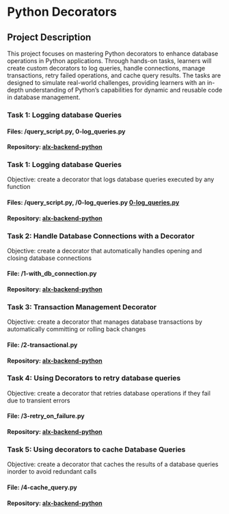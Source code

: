 # Python Decorators
## Project Description
<p>This project focuses on mastering Python decorators to enhance database operations in Python applications. Through hands-on tasks, learners will create custom decorators to log queries, handle connections, manage transactions, retry failed operations, and cache query results. The tasks are designed to simulate real-world challenges, providing learners with an in-depth understanding of Python’s capabilities for dynamic and reusable code in database management.</p>

### Task 1: Logging database Queries
#### Files: /query_script.py, 0-log_queries.py
#### Repository: [alx-backend-python](https://github.com/chinazagideon/alx-backend-python "repository link")

### Task 1: Logging database Queries
<p>Objective: create a decorator that logs database queries executed by any function</p>

#### Files: /query_script.py, /0-log_queries.py [0-log_queries.py](https://github.com/chinazagideon/alx-backend-python/blob/main/python-decorators-0x01/0-log_queries.py "0-log_queries")
#### Repository: [alx-backend-python](https://github.com/chinazagideon/alx-backend-python "repository link")

### Task 2: Handle Database Connections with a Decorator

<p>Objective: create a decorator that automatically handles opening and closing database connections</p>

#### File: /1-with_db_connection.py
#### Repository: [alx-backend-python](https://github.com/chinazagideon/alx-backend-python "repository link")

### Task 3: Transaction Management Decorator

<p>Objective: create a decorator that manages database transactions by automatically committing or rolling back changes</p> 

#### File: /2-transactional.py
#### Repository: [alx-backend-python](https://github.com/chinazagideon/alx-backend-python "repository link")


### Task 4: Using Decorators to retry database queries

<p>Objective: create a decorator that retries database operations if they fail due to transient errors</p> 

#### File: /3-retry_on_failure.py
#### Repository: [alx-backend-python](https://github.com/chinazagideon/alx-backend-python "repository link")

### Task 5: Using decorators to cache Database Queries

<p>Objective: create a decorator that caches the results of a database queries inorder to avoid redundant calls</p> 

#### File: /4-cache_query.py
#### Repository: [alx-backend-python](https://github.com/chinazagideon/alx-backend-python "repository link")

